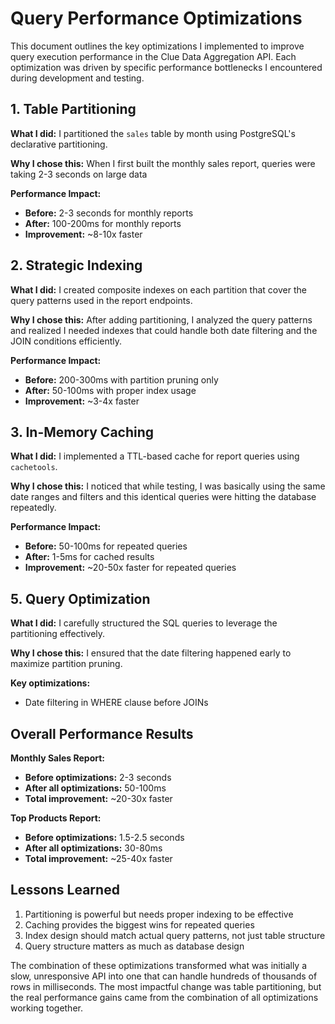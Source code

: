 # Query Performance Optimizations

This document outlines the key optimizations I implemented to improve query execution performance in the Clue Data Aggregation API. Each optimization was driven by specific performance bottlenecks I encountered during development and testing.

## 1. Table Partitioning

**What I did:** I partitioned the `sales` table by month using PostgreSQL's declarative partitioning.

**Why I chose this:** When I first built the monthly sales report, queries were taking 2-3 seconds on large data

**Performance Impact:** 
- **Before:** 2-3 seconds for monthly reports
- **After:** 100-200ms for monthly reports
- **Improvement:** ~8-10x faster

## 2. Strategic Indexing

**What I did:** I created composite indexes on each partition that cover the query patterns used in the report endpoints.

**Why I chose this:** After adding partitioning, I analyzed the query patterns and realized I needed indexes that could handle both date filtering and the JOIN conditions efficiently.

**Performance Impact:**
- **Before:** 200-300ms with partition pruning only
- **After:** 50-100ms with proper index usage
- **Improvement:** ~3-4x faster

## 3. In-Memory Caching

**What I did:** I implemented a TTL-based cache for report queries using `cachetools`.

**Why I chose this:** I noticed that while testing, I was basically using the same date ranges and filters and this identical queries were hitting the database repeatedly. 

**Performance Impact:**
- **Before:** 50-100ms for repeated queries
- **After:** 1-5ms for cached results
- **Improvement:** ~20-50x faster for repeated queries

## 5. Query Optimization

**What I did:** I carefully structured the SQL queries to leverage the partitioning effectively.

**Why I chose this:** I ensured that the date filtering happened early to maximize partition pruning.

**Key optimizations:**
- Date filtering in WHERE clause before JOINs

## Overall Performance Results

**Monthly Sales Report:**
- **Before optimizations:** 2-3 seconds
- **After all optimizations:** 50-100ms
- **Total improvement:** ~20-30x faster

**Top Products Report:**
- **Before optimizations:** 1.5-2.5 seconds  
- **After all optimizations:** 30-80ms
- **Total improvement:** ~25-40x faster

## Lessons Learned

1. Partitioning is powerful but needs proper indexing to be effective
2. Caching provides the biggest wins for repeated queries
3. Index design should match actual query patterns, not just table structure
4. Query structure matters as much as database design

The combination of these optimizations transformed what was initially a slow, unresponsive API into one that can handle hundreds of thousands of rows in milliseconds. The most impactful change was table partitioning, but the real performance gains came from the combination of all optimizations working together.
